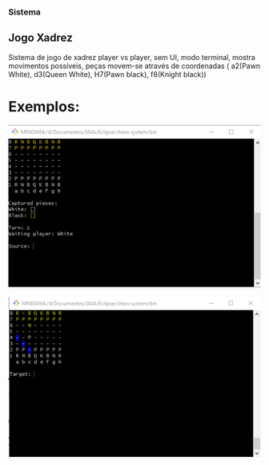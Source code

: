 ### Sistema
## Jogo Xadrez

Sistema de jogo de xadrez player vs player, sem UI, modo terminal, mostra movimentos possíveis, peças movem-se através de coordenadas ( a2(Pawn White), d3(Queen White), H7(Pawn black), f8(Knight black))

# Exemplos:

![MainAOO](src/Sreenshots/chess-system.png)

![MainAOO](src/Sreenshots/chess-system2.png)
